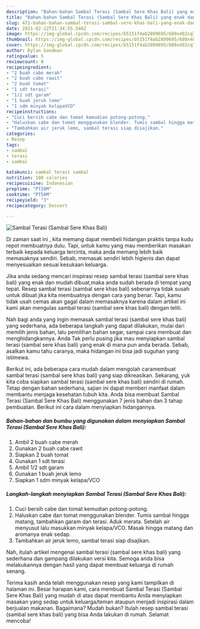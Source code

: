 ```yaml
---
description: "Bahan-bahan Sambal Terasi (Sambal Sere Khas Bali) yang enak dan Mudah Dibuat"
title: "Bahan-bahan Sambal Terasi (Sambal Sere Khas Bali) yang enak dan Mudah Dibuat"
slug: 471-bahan-bahan-sambal-terasi-sambal-sere-khas-bali-yang-enak-dan-mudah-dibuat
date: 2021-02-22T21:34:55.546Z
image: https://img-global.cpcdn.com/recipes/b5151f4ab2809695/680x482cq70/sambal-terasi-sambal-sere-khas-bali-foto-resep-utama.jpg
thumbnail: https://img-global.cpcdn.com/recipes/b5151f4ab2809695/680x482cq70/sambal-terasi-sambal-sere-khas-bali-foto-resep-utama.jpg
cover: https://img-global.cpcdn.com/recipes/b5151f4ab2809695/680x482cq70/sambal-terasi-sambal-sere-khas-bali-foto-resep-utama.jpg
author: Dylan Goodman
ratingvalue: 5
reviewcount: 8
recipeingredient:
- "2 buah cabe merah"
- "2 buah cabe rawit"
- "2 buah tomat"
- "1 sdt terasi"
- "1/2 sdt garam"
- "1 buah jeruk lemo"
- "1 sdm minyak kelapaVCO"
recipeinstructions:
- "Cuci bersih cabe dan tomat kemudian potong-potong."
- "Haluskan cabe dan tomat menggunakan blender. Tumis sambal hingga matang, tambahkan garam dan terasi. Aduk merata. Setelah air menyusut lalu masukkan minyak kelapa/VCO. Masak hingga matang dan aromanya enak sedap."
- "Tambahkan air jeruk lemo, sambal terasi siap disajikan."
categories:
- Resep
tags:
- sambal
- terasi
- sambal

katakunci: sambal terasi sambal 
nutrition: 108 calories
recipecuisine: Indonesian
preptime: "PT20M"
cooktime: "PT50M"
recipeyield: "3"
recipecategory: Dessert

---
```



![Sambal Terasi (Sambal Sere Khas Bali)](https://img-global.cpcdn.com/recipes/b5151f4ab2809695/680x482cq70/sambal-terasi-sambal-sere-khas-bali-foto-resep-utama.jpg)

Di zaman  saat ini , kita memang dapat membeli hidangan praktis tanpa kudu repot membuatnya dulu. Tapi, untuk kamu yang mau memberikan masakan terbaik kepada keluarga tercinta, maka anda memang lebih baik memasaknya sendiri. Sebab, memasak sendiri lebih higienis dan dapat menyesuaikan sesuai kesukaan keluarga.

Jika anda sedang mencari inspirasi resep sambal terasi (sambal sere khas bali) yang enak dan mudah dibuat,maka anda sudah berada di tempat yang tepat. Resep sambal terasi (sambal sere khas bali)  sebenarnya tidak susah untuk dibuat jika kita membuatnya dengan cara yang benar. Tapi, kamu tidak usah cemas akan gagal dalam memasaknya 
karena dalam artikel ini kami akan mengulas sambal terasi (sambal sere khas bali) dengan teliti.  



Nah bagi anda yang ingin memasak sambal terasi (sambal sere khas bali) yang sederhana, ada beberapa langkah yang dapat dilakukan, mulai dari memilih jenis bahan, lalu pemilihan bahan segar, sampai cara membuat dan menghidangkannya. Anda Tak perlu pusing jika mau menyiapkan sambal terasi (sambal sere khas bali) yang enak di mana pun anda berada. Sebab, asalkan kamu  tahu caranya, maka hidangan ini bisa jadi suguhan yang istimewa.

Berikut ini, ada beberapa cara mudah dalam mengolah caramembuat sambal terasi (sambal sere khas bali) yang siap dikreasikan. Sekarang, yuk kita coba siapkan sambal terasi (sambal sere khas bali) sendiri di rumah. Tetap dengan bahan sederhana, sajian ini dapat memberi manfaat dalam membantu menjaga kesehatan tubuh kita. Anda bisa membuat Sambal Terasi (Sambal Sere Khas Bali) menggunakan 7 jenis bahan dan 3 tahap pembuatan. Berikut ini cara dalam menyiapkan hidangannya.

<!--inarticleads1-->

##### Bahan-bahan dan bumbu yang digunakan dalam menyiapkan Sambal Terasi (Sambal Sere Khas Bali):

1. Ambil 2 buah cabe merah
1. Gunakan 2 buah cabe rawit
1. Siapkan 2 buah tomat
1. Gunakan 1 sdt terasi
1. Ambil 1/2 sdt garam
1. Gunakan 1 buah jeruk lemo
1. Siapkan 1 sdm minyak kelapa/VCO




<!--inarticleads2-->

##### Langkah-langkah menyiapkan Sambal Terasi (Sambal Sere Khas Bali):

1. Cuci bersih cabe dan tomat kemudian potong-potong.
1. Haluskan cabe dan tomat menggunakan blender. Tumis sambal hingga matang, tambahkan garam dan terasi. Aduk merata. Setelah air menyusut lalu masukkan minyak kelapa/VCO. Masak hingga matang dan aromanya enak sedap.
1. Tambahkan air jeruk lemo, sambal terasi siap disajikan.




Nah, itulah artikel mengenai  sambal terasi (sambal sere khas bali)  yang sederhana dan gampang dilakukan versi kita. Semoga anda bisa melakukannya dengan hasil yang dapat membuat keluarga di rumah senang. 

Terima kasih anda telah menggunakan resep yang kami tampilkan di halaman ini. Besar harapan kami, cara membuat  Sambal Terasi (Sambal Sere Khas Bali) yang mudah di atas dapat membantu Anda menyiapkan masakan yang sedap untuk keluarga/teman ataupun menjadi inspirasi dalam berjualan makanan. Bagaimana? Mudah bukan? Itulah resep sambal terasi (sambal sere khas bali) yang bisa Anda lakukan di rumah. Selamat mencoba!

